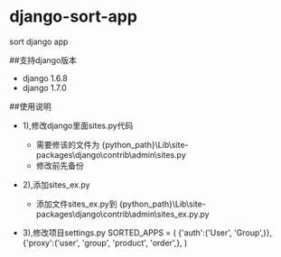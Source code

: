 # django-sort-app
sort django app


##支持django版本

* django 1.6.8
* django 1.7.0

##使用说明

* 1),修改django里面sites.py代码
    *  需要修该的文件为 {python_path}\Lib\site-packages\django\contrib\admin\sites.py
    *  修改前先备份

* 2),添加sites_ex.py
    *  添加文件sites_ex.py到 {python_path}\Lib\site-packages\django\contrib\admin\sites_ex.py.py

* 3),修改项目settings.py
    SORTED_APPS = (
        {'auth':('User', 'Group',)},
        {'proxy':('user', 'group', 'product', 'order',},
    )
